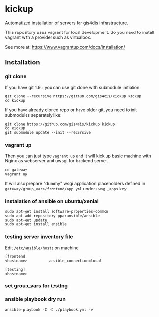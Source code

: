 # kickup
Automatized installation of servers for gis4dis infrastructure.

This repository uses vagrant for local development. So you need to install vagrant with a provider such as virtualbox.

See more at: https://www.vagrantup.com/docs/installation/


## Installation

### git clone
If you have git 1.9+ you can use git clone with submodule initiation:

```
git clone --recursive https://github.com/gis4dis/kickup kickup
cd kickup
```

If you have already cloned repo or have older git, you need to init submodules separately like:

```
git clone https://github.com/gis4dis/kickup kickup
cd kickup
git submodule update --init --recursive
```

### vagrant up

Then you can just type `vagrant up` and it will kick up basic machine with
Nginx as webserver and uwsgi for backend server.

```
cd gateway
vagrant up
```

It will also prepare "dummy" wsgi application placeholders defined in `gateway/group_vars/frontend/app.yml` under `uwsgi_apps` key.

### instalation of ansible on ubuntu/xenial
```
sudo apt-get install software-properties-common
sudo apt-add-repository ppa:ansible/ansible
sudo apt-get update
sudo apt-get install ansible
```

### testing server inventory file
Edit `/etc/ansible/hosts` on machine
```
[frontend]
<hostname>          ansible_connection=local

[testing]
<hostname>
```
### set group_vars for testing

### ansible playbook dry run
`ansible-playbook -C -D ./playbook.yml -v`
